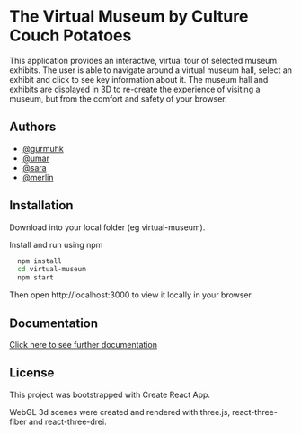 # The Virtual Museum by Culture Couch Potatoes

This application provides an interactive, virtual tour of selected museum exhibits.
The user is able to navigate around a virtual museum hall, select an exhibit and click to see key information about it.
The museum hall and exhibits are displayed in 3D to re-create the experience of visiting a museum, but from the comfort and safety of your browser.

## Authors

- [@gurmuhk](https://www.github.com/gschandan)
- [@umar](https://www.github.com/umarbegg)
- [@sara](https://www.github.com/sara-mo93)
- [@merlin](https://www.github.com/merlinjones10)

  
## Installation

Download into your local folder (eg virtual-museum).

Install and run using npm

```bash
  npm install
  cd virtual-museum
  npm start  
```
Then open http://localhost:3000 to view it locally in your browser.

## Documentation

[Click here to see further documentation]("./Documentation.md")

  
## License

This project was bootstrapped with Create React App. 

WebGL 3d scenes were created and rendered with three.js, react-three-fiber and react-three-drei.
